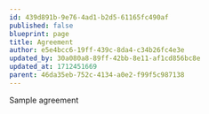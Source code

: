 ```yaml
---
id: 439d891b-9e76-4ad1-b2d5-61165fc490af
published: false
blueprint: page
title: Agreement
author: e5e4bcc6-19ff-439c-8da4-c34b26fc4e3e
updated_by: 30a080a8-89ff-42bb-8e11-af1cd856bc8e
updated_at: 1712451669
parent: 46da35eb-752c-4134-a0e2-f99f5c987138
---
```

Sample agreement